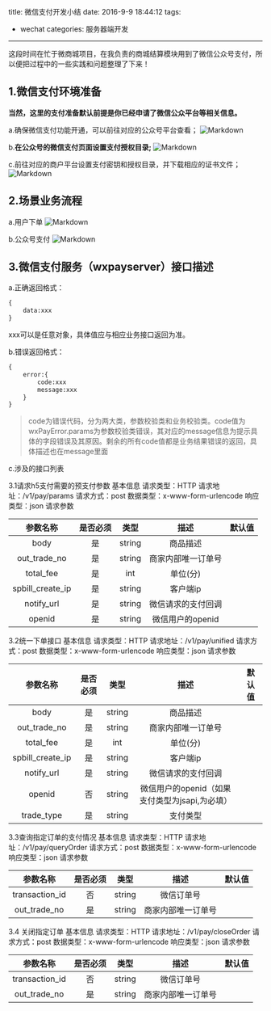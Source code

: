 title: 微信支付开发小结
date: 2016-9-9 18:44:12
tags:
- wechat 
categories: 服务器端开发
---

这段时间在忙于微商城项目，在我负责的商城结算模块用到了微信公众号支付，所以便把过程中的一些实践和问题整理了下来！

## 1.微信支付环境准备
**当然，这里的支付准备默认前提是你已经申请了微信公众平台等相关信息。**

a.确保微信支付功能开通，可以前往对应的公众号平台查看；
![Markdown](http://i1.piimg.com/1949/24b888a7d6cf4f7e.png)

b.**在公众号的微信支付页面设置支付授权目录;**
![Markdown](http://i1.piimg.com/1949/65ed6ae7756815bc.png)

c.前往对应的商户平台设置支付密钥和授权目录，并下载相应的证书文件；
![Markdown](http://i1.piimg.com/1949/5c3192db1596510d.png)
<!-- more -->

## 2.场景业务流程

a.用户下单
![Markdown](http://i1.piimg.com/1949/73284a36ccea6e99.png)

b.公众号支付
![Markdown](http://i1.piimg.com/1949/a4ce689af1aa53a3.png)

## 3.微信支付服务（wxpayserver）接口描述
a.正确返回格式：
```python
{
    data:xxx
}
```
xxx可以是任意对象，具体值应与相应业务接口返回为准。

b.错误返回格式：
```python
{
    error:{
        code:xxx
        message:xxx
    }
}
```

>code为错误代码，分为两大类，参数校验类和业务校验类。code值为wxPayError.params为参数校验类错误，其对应的message信息为提示具体的字段错误及其原因。剩余的所有code值都是业务结果错误的返回，具体描述也在message里面

c.涉及的接口列表

3.1请求h5支付需要的预支付参数
基本信息
请求类型：HTTP
请求地址：/v1/pay/params
请求方式：post  数据类型：x-www-form-urlencode
响应类型：json
请求参数

| 参数名称       | 是否必须  |  类型  |描述|默认值|
|:-----:| :-----:  | :----:  | :-----: |:-----:|
| body     | 是 |   string    | 商品描述|
| out_trade_no       |   是   |   string  |商家内部唯一订单号 
| total_fee        |    是    |   int|单位(分)
| spbill_create_ip        |    是    |   string|客户端ip
| notify_url        |    是    |   string|微信请求的支付回调
| openid       |    是    |   string|微信用户的openid


3.2统一下单接口
基本信息
请求类型：HTTP
请求地址：/v1/pay/unified
请求方式：post  数据类型：x-www-form-urlencode
响应类型：json
请求参数

| 参数名称       | 是否必须  |  类型  |描述|默认值|
|:-----:| :-----:  | :----:  | :-----: |:-----:|
| body     | 是 |   string    | 商品描述|
| out_trade_no       |   是   |   string  |商家内部唯一订单号 
| total_fee        |    是    |   int|单位(分) 
| spbill_create_ip        |    是    |   string|客户端ip
| notify_url        |    是    |   string|微信请求的支付回调
| openid       |    否    |   string|微信用户的openid（如果支付类型为jsapi,为必填）
| trade_type       |    是    |   string|支付类型

3.3查询指定订单的支付情况
基本信息
请求类型：HTTP
请求地址：/v1/pay/queryOrder
请求方式：post  数据类型：x-www-form-urlencode
响应类型：json
请求参数

| 参数名称       | 是否必须  |  类型  |描述|默认值|
|:-----:| :-----:  | :----:  | :-----: |:-----:|
| transaction_id     | 否 |   string    | 微信订单号|
| out_trade_no       |   是   |   string  |商家内部唯一订单号 

3.4 关闭指定订单
基本信息
请求类型：HTTP
请求地址：/v1/pay/closeOrder
请求方式：post  数据类型：x-www-form-urlencode
响应类型：json
请求参数

| 参数名称       | 是否必须  |  类型  |描述|默认值|
|:-----:| :-----:  | :----:  | :-----: |:-----:|
| transaction_id     | 否 |   string    | 微信订单号|
| out_trade_no       |   是   |   string  |商家内部唯一订单号 